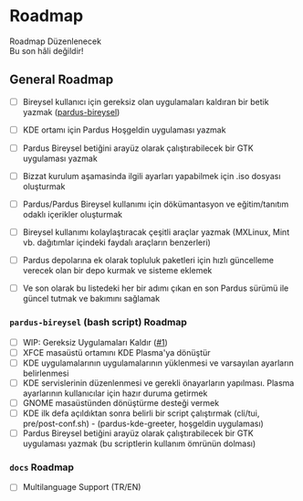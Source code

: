 # Roadmap
<div class="warning">Roadmap Düzenlenecek<br>Bu son hâli değildir!</div>

## General Roadmap

- [ ] Bireysel kullanıcı için gereksiz olan uygulamaları kaldıran bir betik yazmak ([pardus-bireysel](#pardus-bireysel-bash-script-roadmap))
- [ ] KDE ortamı için Pardus Hoşgeldin uygulaması yazmak
- [ ] Pardus Bireysel betiğini arayüz olarak çalıştırabilecek bir GTK uygulaması yazmak
- [ ] Bizzat kurulum aşamasinda ilgili ayarları yapabilmek için .iso dosyası oluşturmak
- [ ] Pardus/Pardus Bireysel kullanımı için dökümantasyon ve eğitim/tanıtım odaklı içerikler oluşturmak
- [ ] Bireysel kullanımı kolaylaştıracak çeşitli araçlar yazmak (MXLinux, Mint vb. dağıtımlar içindeki faydalı araçların benzerleri)
- [ ] Pardus depolarına ek olarak topluluk paketleri için hızlı güncelleme verecek olan bir depo kurmak ve sisteme eklemek
- [ ] Ve son olarak bu listedeki her bir adımı çıkan en son Pardus sürümü ile güncel tutmak ve bakımını sağlamak



### `pardus-bireysel` (bash script) Roadmap
- [ ] WIP: Gereksiz Uygulamaları Kaldır ([#1](https://github.com/pardus-bireysel/pardus-bireysel/pull/1))
- [ ] XFCE masaüstü ortamını KDE Plasma'ya dönüştür
- [ ] KDE uygulamalarının uygulamalarının yüklenmesi ve varsayılan ayarların belirlenmesi
- [ ] KDE servislerinin düzenlenmesi ve gerekli önayarların yapılması. Plasma ayarlarının kullanıcılar için hazır duruma getirmek
- [ ] GNOME masaüstünden dönüştürme desteği vermek
- [ ] KDE ilk defa açıldıktan sonra belirli bir script çalıştırmak (cli/tui, pre/post-conf.sh) - (pardus-kde-greeter, hoşgeldin uygulaması)
- [ ] Pardus Bireysel betiğini arayüz olarak çalıştırabilecek bir GTK uygulaması yazmak (bu scriptlerin kullanım ömrünün dolması)

### `docs` Roadmap
- [ ] Multilanguage Support (TR/EN)